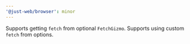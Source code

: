 ```yaml
---
'@just-web/browser': minor
---
```


Supports getting `fetch` from optional `FetchGizmo`.
Supports using custom `fetch` from options.
